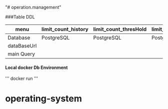 "# operation.management" 


###Table DDL

|menu|limit_count_history|limit_count_thresHold|limit_count_status|
|------|---|---------------------|---------------------------------------|
|Database|PostgreSQL|PostgreSQL|PostgreSQL|
|dataBaseUrl|||
|main Query|||

#### Local docker Db Environment
'''
docker run 
'''
# operating-system
